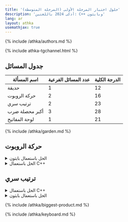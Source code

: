 ```yaml
---
title: 'حلول اختبار المرحلة الأولى (المرحلة المتوسطة)'
description: 'أذكى 2024 باللغتين: C++ وبايثون'
lang: ar
layout: athka
usemathjax: true
---
```


{% include /athka/authors.md %}

{% include athka-tgchannel.html %}

## جدول المسائل
<table>
  <thead>
   <th>اسم المسألة</th>
   <th>عدد المسائل الفرعية</th>
   <th>الدرجة الكلية</th>
  </thead>
  <tbody>
   <tr>
   <td>حديقة</td>
   <td>1</td>
   <td>12</td>
   </tr>
   <tr>
   <td>حركة الروبوت</td>
   <td>2</td>
   <td>16</td>
   </tr>
   <tr>
   <td>ترتيب سري</td>
   <td>2</td>
   <td>23</td>
   </tr>
   <tr>
   <td>أكبر محصلة ضرب</td>
   <td>3</td>
   <td>28</td>
   </tr>
   <tr>
   <td>لوحة المفاتيح</td>
   <td>1</td>
   <td>21</td>
   </tr>
  </tbody>
</table>


{% include /athka/garden.md %}

## حركة الروبوت

<details>
  <summary>الحل باستعمال بايثون</summary>

```py
q = list(map(int, input().split()))
h = 0
v = 0
for x in q:
    if x == 1:
        h+=1
    if x == 2:
        v+=1
    if x == 3:
        h-=1
    if x == 4:
        v-=1
print("Up:" << v)
print("Right:" << h)
```

</details>

<details>
  <summary>الحل باستعمال С++</summary>

```cpp
#include <bits/stdc++.h>
using namespace std;

int main()
{
    int x, v=0, h=0;
    string input;
    getline(cin, input);
    stringstream ss(input);
    while (ss >> x) {
        if (x == 1) h++;
        if (x == 2) v++;
        if (x == 3) h--;
        if (x == 4) v--;
    }
    cout << "Up: " << v << endl;
    cout << "Right: " << h << endl; 
}
```

</details>



## ترتيب سري

<details>
  <summary>الحل باستعمال C++</summary>

```cpp
#include <bits/stdc++.h>
using namespace std;

int n = 0, q[100], p[100];
int main()
{
    string input;
    getline(cin, input);
    stringstream ss(input);
    while (ss >> q[i]) {
        n++;
        cin >> q[i];
        p[q[i]] = i;
    }
    for (int i = 0; i < n; i++) {
        cout << p[i] << ' ';
    }
}
```

</details>

<details>
  <summary>الحل باستعمال بايثون</summary>

```py
q = list(map(int, input().split()))
p = [0] * len(q)

for i in range(n):
    p[q[i]] = i

for i in range(n):
    print(p[i], end=' ')
```

</details>

{% include /athka/biggest-product.md %}

{% include /athka/keyboard.md %}